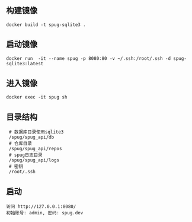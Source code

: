 ## 构建镜像

~~~
docker build -t spug-sqlite3 .
~~~

## 启动镜像

~~~
docker run  -it --name spug -p 8080:80 -v ~/.ssh:/root/.ssh -d spug-sqlite3:latest
~~~

## 进入镜像

~~~
docker exec -it spug sh 
~~~

## 目录结构
~~~
 # 数据库目录使用sqlite3
 /spug/spug_api/db 
 # 仓库目录
 /spug/spug_api/repos
 # spug日志目录
 /spug/spug_api/logs
 # 密钥
 /root/.ssh
~~~

## 启动

~~~
访问 http://127.0.0.1:8080/
初始账号: admin, 密码: spug.dev
~~~

